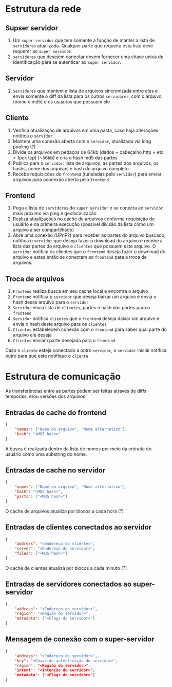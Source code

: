 Estrutura da rede
===

Supser servidor
---

1. Um `super servidor` que tem somente a função de manter a lista de `servidores` atualizada. Qualquer parte que requeira esta lista deve requerer ao `super servidor`.
2. `servidores` que desejem conectar devem fornecer uma chave unica de identificação para se autenticar ao `super servidor`.

Servidor
---

1. `Servidores` que mantem a lista de arquivos sincronizada entre eles e envia somente o diff da lista para os outros `servidores`, com o arquivo (nome e md5) e os usuários que possuem ele

Cliente
---

1. Verifica atualização de arquivos em uma pasta, caso haja alterações notifica o `servidor`.
2. Mantem uma conexão aberta com o `servidor`, atualizada via long pooling (?)
3. Divide os arquivos em pedaços de 64kb (dados + cabeçalho http + etc = 1pck tcp) (~56kb) e cria o hash md5 das partes
4. Publica para o `servidor`: lista de arquivos, as partes dos arquivos, os hashs, nome dos arquivos e hash do arquivo completo
5. Recebe requisições do `frontend` (tuneladas pelo `servidor`) para enviar arquivos para aconexão aberta pelo `frontend`

Frontend
---

1. Pega a lista de `servidores` do `super servidor` e se conecta ao `servidor` mais próximo via ping e geolocalização
2. Realiza atualizações no cache de arquivos conforme requisição do usuário e na primeira execução (possivel divisão da lista como um arquivo a ser compartilhado)
3. Abre uma conexão (UPnP?) para receber as partes do arquivo buscado, notifica o `servidor` que deseja fazer o download do arquivo e recebe a lista das partes do arquivo e `clientes` que possuem este arquivo. O `servidor` notifica os clientes que o `frontend` deseja fazer o download do arquivo e estes então se conectam ao `frontend` para a troca de arquivos.

Troca de arquivos
---

1. `Frontend` realiza busca em seu cache local e encontra o arquivo
2. `Frontend` notifica o `servidor` que deseja baixar um arquivo e envia o hash desse arquivo para o `servidor`
3. `Servidor` envia lista de `clientes`, partes e hash das partes para o `frontend`
4. `Servidor` notifica `clientes` que o `frontend` deseja daixar um arquivo e envia o hash deste arquivo para os `clientes`
5. `Clientes` estabelecem conexão com o `frontend` para saber qual parte do arquivo ele deseja
6. `Clientes` enviam parte desejada para o `frontend`

Caso o `cliente` esteja conectado a outro `servidor`, o `servidor` inicial notifica outro para que este notifique o `cliente`

Estrutura de comunicação
===

As transferências entre as partes podem ser feitas através de diffs temporais, e/ou versões dos arquivos

Entradas de cache do frontend
---

```json
{
	"names": ["Nome do arquivo", "Nome alternativo"],
	"hash": "<MD5 hash>"
}
```

A busca é realizada dentro da lista de nomes por meio da entrada do usuário como uma substring do nome.


Entradas de cache no servidor
---

```json
{
	"names": ["Nome do arquivo", "Nome alternativo"],
	"hash": "<MD5 hash>",
	"parts": ["<MD5 hash>"]
}
```
O cache de arquivos atualiza por blocos a cada hora (?)

Entradas de clientes conectados ao servidor
---

```json
{
	"address": "<Endereço do cliente>",
	"server": "<Endereço do servidor>",
	"files": ["<MD5 hash>"]
}
```
O cache de clientes atualiza por blocos a cada minuto (?)

Entradas de servidores conectados ao super-servidor
---
```json
{
	"address": "<Endereço do servidor>",
	"region": "<Região do servidor>",
	"metadata": ["<Flags do servidor>"]
}
```

Mensagem de conexão com o super-servidor
---
```json
{
	"address": "<Endereço do servidor>",
	"key": "<Chave de autenticação do servidor>",
	"region': "<Região do servidor>",
	"intent": "<Intenção do servidor>",
	"metadata": ["<Flags do servidor>"]
}
```